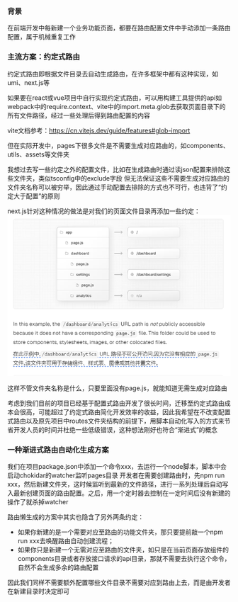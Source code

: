 ### 背景
在前端开发中每新建一个业务功能页面，都要在路由配置文件中手动添加一条路由配置，属于机械重复工作

### 主流方案：约定式路由
约定式路由即根据文件目录去自动生成路由，在许多框架中都有这种实现，如umi、next.js等

如果要在react或vue项目中自行实现约定式路由，可以用构建工具提供的api如webpack中的require.context、vite中的import.meta.glob去获取页面目录下的所有文件路径，经过一些处理后得到路由配置的内容

vite文档参考：https://cn.vitejs.dev/guide/features#glob-import

但在实际开发中，pages下很多文件是不需要生成对应路由的，如components、utils、assets等文件夹

我想过去写一些约定之外的配置文件，比如在生成路由时通过读json配置来排除这些文件夹，类似tsconfig中的exclude字段
但无法保证这些不需要生成对应路由的文件夹名称可以被穷举，因此通过手动配置去排除的方式也不可行，也违背了“约定大于配置”的原则

next.js针对这种情况的做法是对我们的页面文件目录再添加一些约定：
![next](./imgs/next.png)

这样不管文件夹名称是什么，只要里面没有page.js，就能知道无需生成对应路由

考虑到我们目前的项目已经基于配置式路由开发了很长时间，迁移至约定式路由成本会很高，可能超过了约定式路由简化开发效率的收益，因此我希望在不改变配置式路由以及原先项目中routes文件夹结构的前提下，用脚本自动化写入的方式来节省开发人员的时间并杜绝一些低级错误，这种想法刚好也符合“渐进式”的概念

### 一种渐进式路由自动化生成方案
我们在项目package.json中添加一个命令xxx，去运行一个node脚本，脚本中会启动chokidar的watcher监听pages目录
开发者在需要创建路由时，先npm run xxx，然后新建文件夹，这时候监听到最新的文件路径，进行一系列处理后自动写入最新创建页面的路由配置。之后，用一个定时器去控制在一定时间后没有新建的操作了就杀掉watcher

路由懒生成的方案中其实也隐含了另外两条约定：

- 如果你新建的是一个需要对应至路由的功能文件夹，那只要提前敲一个npm run xxx去唤醒路由自动创建流程；
- 如果你只是新建一个无需对应至路由的文件夹，如只是在当前页面存放组件的components目录或者存放接口请求的api目录，那就不需要去执行这个命令，自然不会生成多余的路由配置

因此我们同样不需要额外配置哪些文件目录不需要对应到路由上去，而是由开发者在新建目录时决定即可



